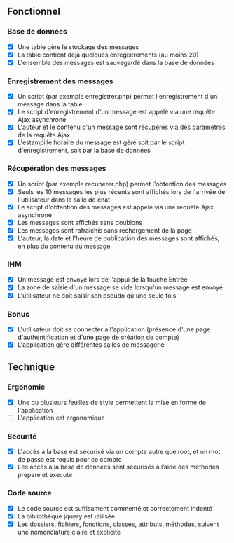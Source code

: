 ## Fonctionnel

### Base de données

- [x] Une table gère le stockage des messages
- [x] La table contient déjà quelques enregistrements (au moins 20)
- [x] L'ensemble des messages est sauvegardé dans la base de données

### Enregistrement des messages

- [x] Un script (par exemple enregistrer.php) permet l'enregistrement d'un message dans la table
- [x] Le script d'enregistrement d'un message est appelé via une requête Ajax asynchrone
- [x] L'auteur et le contenu d'un message sont récupérés via des paramètres de la requête Ajax
- [x] L'estampille horaire du message est géré soit par le script d'enregistrement, soit par la base de données

### Récupération des messages

- [x] Un script (par exemple recuperer.php) permet l'obtention des messages
- [x] Seuls les 10 messages les plus récents sont affichés lors de l'arrivée de l'utilisateur dans la salle de chat
- [x] Le script d'obtention des messages est appelé via une requête Ajax asynchrone
- [x] Les messages sont affichés sans doublons
- [x] Les messages sont rafraîchis sans rechargement de la page
- [x] L'auteur, la date et l'heure de publication des messages sont affichés, en plus du contenu du message

### IHM

- [x] Un message est envoyé lors de l'appui de la touche Entrée
- [x] La zone de saisie d'un message se vide lorsqu'un message est envoyé
- [x] L'utilisateur ne doit saisir son pseudo qu'une seule fois

### Bonus

- [x] L'utilisateur doit se connecter à l'application (présence d'une page d'authentification et d'une page de création de compte)
- [x] L'application gère différentes salles de messagerie

## Technique

### Ergonomie

- [x] Une ou plusieurs feuilles de style permettent la mise en forme de l'application
- [ ] L'application est ergonomique

### Sécurité

- [x] L'accès à la base est sécurisé via un compte autre que root, et un mot de passe est requis pour ce compte
- [x] Les accès à la base de données sont sécurisés à l’aide des méthodes prepare et execute

### Code source

- [x] Le code source est suffisament commenté et correctement indenté
- [x] La bibliothèque jquery est utilisée
- [x] Les dossiers, fichiers, fonctions, classes, attributs, méthodes, suivent une nomenclature claire et explicite
